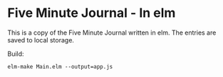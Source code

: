 # Five Minute Journal - In elm

This is a copy of the Five Minute Journal written in elm. The entries are saved to local storage.

Build:
```
elm-make Main.elm --output=app.js
```
